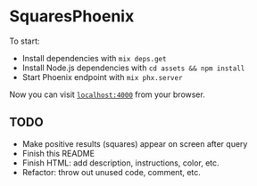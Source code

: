 # SquaresPhoenix

To start:

  * Install dependencies with `mix deps.get`
  * Install Node.js dependencies with `cd assets && npm install`
  * Start Phoenix endpoint with `mix phx.server`

Now you can visit [`localhost:4000`](http://localhost:4000) from your browser.

## TODO

* Make positive results (squares) appear on screen after query
* Finish this README
* Finish HTML: add description, instructions, color, etc.
* Refactor: throw out unused code, comment, etc.

